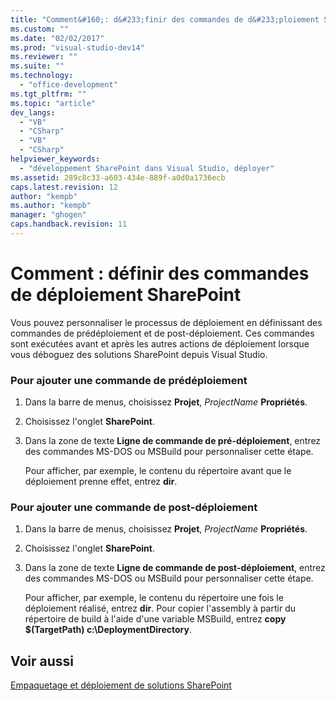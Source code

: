 ```yaml
---
title: "Comment&#160;: d&#233;finir des commandes de d&#233;ploiement SharePoint | Microsoft Docs"
ms.custom: ""
ms.date: "02/02/2017"
ms.prod: "visual-studio-dev14"
ms.reviewer: ""
ms.suite: ""
ms.technology: 
  - "office-development"
ms.tgt_pltfrm: ""
ms.topic: "article"
dev_langs: 
  - "VB"
  - "CSharp"
  - "VB"
  - "CSharp"
helpviewer_keywords: 
  - "développement SharePoint dans Visual Studio, déployer"
ms.assetid: 289c8c33-a603-434e-889f-a0d0a1736ecb
caps.latest.revision: 12
author: "kempb"
ms.author: "kempb"
manager: "ghogen"
caps.handback.revision: 11
---
```

# Comment&#160;: d&#233;finir des commandes de d&#233;ploiement SharePoint
  Vous pouvez personnaliser le processus de déploiement en définissant des commandes de prédéploiement et de post\-déploiement.  Ces commandes sont exécutées avant et après les autres actions de déploiement lorsque vous déboguez des solutions SharePoint depuis Visual Studio.  
  
### Pour ajouter une commande de prédéploiement  
  
1.  Dans la barre de menus, choisissez **Projet**, *ProjectName* **Propriétés**.  
  
2.  Choisissez l'onglet **SharePoint**.  
  
3.  Dans la zone de texte **Ligne de commande de pré\-déploiement**, entrez des commandes MS\-DOS ou MSBuild pour personnaliser cette étape.  
  
     Pour afficher, par exemple, le contenu du répertoire avant que le déploiement prenne effet, entrez **dir**.  
  
### Pour ajouter une commande de post\-déploiement  
  
1.  Dans la barre de menus, choisissez **Projet**, *ProjectName* **Propriétés**.  
  
2.  Choisissez l'onglet **SharePoint**.  
  
3.  Dans la zone de texte **Ligne de commande de post\-déploiement**, entrez des commandes MS\-DOS ou MSBuild pour personnaliser cette étape.  
  
     Pour afficher, par exemple, le contenu du répertoire une fois le déploiement réalisé, entrez **dir**.  Pour copier l'assembly à partir du répertoire de build à l'aide d'une variable MSBuild, entrez **copy $\(TargetPath\) c:\\DeploymentDirectory**.  
  
## Voir aussi  
 [Empaquetage et déploiement de solutions SharePoint](../sharepoint/packaging-and-deploying-sharepoint-solutions.md)  
  
  